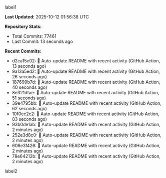 
label1 
<!-- ACTIVITY_START -->
**Last Updated:** 2025-10-12 01:56:38 UTC

**Repository Stats:**
- Total Commits: 77461
- Last Commit: 13 seconds ago

**Recent Commits:**
- d2ca15e02: 🤖 Auto-update README with recent activity (GitHub Action, 13 seconds ago)
- 9a13a5ed2: 🤖 Auto-update README with recent activity (GitHub Action, 26 seconds ago)
- 187699b7d: 🤖 Auto-update README with recent activity (GitHub Action, 40 seconds ago)
- 8e321dfae: 🤖 Auto-update README with recent activity (GitHub Action, 51 seconds ago)
- 39e4795bb: 🤖 Auto-update README with recent activity (GitHub Action, 62 seconds ago)
- 10f0ec2c2: 🤖 Auto-update README with recent activity (GitHub Action, 83 seconds ago)
- 93b0de1ab: 🤖 Auto-update README with recent activity (GitHub Action, 2 minutes ago)
- 252e3d8c0: 🤖 Auto-update README with recent activity (GitHub Action, 2 minutes ago)
- 606e3f426: 🤖 Auto-update README with recent activity (GitHub Action, 2 minutes ago)
- 78e64212b: 🤖 Auto-update README with recent activity (GitHub Action, 2 minutes ago)
<!-- ACTIVITY_END -->

label2
